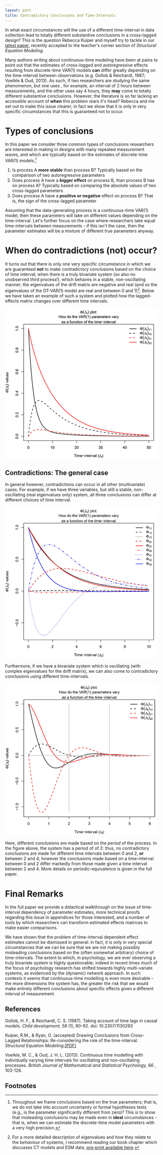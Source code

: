 ```yaml
---
layout: post
title: Contradictory Conclusions and Time-Intervals
---
```


In what exact circumstances will the use of a different time-interval in data collection lead to totally different substantive conclusions in a cross-lagged design? This is the question Rebecca Kuiper and myself try to tackle in our [latest paper](https://ryanoisin.github.io/files/KuiperRyan_2018_DrawingConclusions_SEM.pdf), recently accepted to the teacher's corner section of *Structural Equation Modeling*.

Many authors writing about continuous-time modeling have been at pains to point out that the estimates of *cross-lagged* and *autoregressive* effects resulting from discrete-time VAR(1) models **can** differ greatly depending on the time-interval between observations (e.g. Gollob & Reichardt, 1987; Voelkle & Oud, 2013).  As such, if two researchers are studying the same phenomenon, but one uses , for example, an interval of 2 hours between measurements, and the other uses say 4 hours, they **may** come to totally different substantive conclusions. However, the literature is so far lacking an accessible account of **when** this problem rears it's head? Rebecca and me set out to make this issue clearer; in fact we show that it is only in very specific circumstances that this is guaranteed not to occur.

# Types of conclusions
In this paper we consider three common types of conclusions researchers are interested in making in designs with many repeated measurement waves, and which are typically based on the estimates of discrete-time VAR(1) models.[^1]

1. Is process A **more stable** than process B?
   Typically based on the comparison of two autoregressive parameters
2. Does process A have a **bigger effect** on process B, than process B has on process A?
   Typically based on comparing the absolute values of two cross-lagged parameters
3. Does process A have a **positive or negative** effect on process B?
   That is, the sign of the cross-lagged parameter

Assuming that the data-generating process is a continuous-time VAR(1) model, then these parameters will take on different values depending on the time-interval. Let's further focus on the case where researchers take equal time-intervals between measurements - if this isn't the case, then the parameter estimates will be a mixture of different true parameters anyway.

# When do contradictions (not) occur?

It turns out that there is only one very specific circumstance in which we are guaranteed **not** to make contradictory conclusions based on the choice of time interval; when there is a truly bivariate system (so also no unobserved third process!), which behaves in a stable, non-oscillating manner; the eigenvalues of the drift matrix are negative and real (and so the eigenvalues of the DT-VAR(1) model are real and between 0 and 1)[^2]. Below we have taken an example of such a system and plotted how the lagged-effects matrix changes over different time intervals.

![Stable Non-Oscillating Bivariate Example](/images/Effects-lag-plot_Bivar.jpg "Non-Oscillating Bivariate Example")
 

## Contradictions: The general case
In general however, contradictions can occur in all other (multivariate) cases. For example, if we have three variables, but still a stable, non-oscillating (real eigenvalues only) system, all three conclusions can differ at different choices of time interval.

![Stable Non-Oscillating Trivariate Example](/images/Example-TrivaReal.jpg "Non-Oscillating Trivariate Example")

Furthermore, if we have a bivariate system which is oscillating (with complex eigenvalues for the drift matrix), we can also come to contradictory conclusions using different time-intervals. 

![Stable Oscillating Bivariate Example](/images/Example-BivarComplex.jpg "Oscillating Bivariate Example")

Here, different conclusions are made based on the *period* of the process. In the figure above, the system has a period of of 2: thus, no contradictory conclusions are made for different time intervals between 0 and 2, **or** between 2 and 4; however the conclusions made based on a time-interval between 0 and 2 differ markedly from those made given a time interval between 2 and 4. More details on periodic-equivalence is given in the full paper.

# Final Remarks

In the full paper we provide a didactical walkthrough on the issue of time-interval dependency of parameter estimates, more technical proofs regarding this issue in appendices for those interested, and a number of tools by which researchers can transform estimated effects matrices to make easier comparisons. 

We have shown that the problem of time-interval dependent effect estimates cannot be dismissed in general: in fact, it is only in very special circumstances that we can be sure that we are not making possibly misleading conclusions based on the (often somewhat arbitrary) choice of time-intervals. The extent to which, in psychology, we are ever observing a truly bivariate system is highly questionable; indeed in recent times much of the focus of psychology research has shifted towards highly multi-variate systems, as evidenced by the (dynamic) network approach. In such contexts it seems that continuous-time modelling is even more desirable - the more dimensions the system has, the greater the risk that we would make entirely different conclusions about specific effects given a different interval of measurement. 

## References

Gollob, H. F., & Reichardt, C. S. (1987). Taking account of time lags in causal models.
*Child development, 58* (1), 80-92. doi: 10.2307/1130293

Kuiper, R.M., & Ryan, O. (accepted)  Drawing Conclusions from Cross-Lagged Relationships: Re-considering the role of the time-interval. *Structural Equation Modeling*.[[PDF]](https://ryanoisin.github.io/files/KuiperRyan_2018_DrawingConclusions_SEM.pdf)

Voelkle, M. C., & Oud, J. H. L. (2013). Continuous time modelling with individually
varying time intervals for oscillating and non-oscillating processes. *British Journal of
Mathematical and Statistical Psychology, 66* , 103-126.

## Footnotes

[^1]: Throughout we frame conclusions based on the true parameters; that is, we do not take into account uncertainty or formal hypotheses tests (e.g., is the parameter significantly different from zero)? This is to show that misleading conclusions may be made even in **ideal** circumstances - that is, when we can estimate the discrete-time model parameters with a very high precision.

[^2]: For a more detailed description of eigenvalues and how they relate to the *behaviour* of systems,  I recommend reading our book chapter which discusses CT models and ESM data, [pre-print available here](https://ryanoisin.github.io/files/RyanKuiperHamaker_2018_chapter_preprint.pdf).




